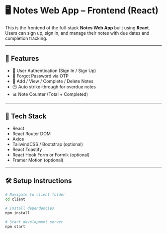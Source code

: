 # 🖥️ Notes Web App – Frontend (React)

This is the frontend of the full-stack **Notes Web App** built using **React**. Users can sign up, sign in, and manage their notes with due dates and completion tracking.

---

## 🚀 Features

- 🔐 User Authentication (Sign In / Sign Up)
- 🔄 Forgot Password via OTP
- 📝 Add / View / Complete / Delete Notes
- 🕒 Auto strike-through for overdue notes
- 📊 Note Counter (Total + Completed)

---

## 🧰 Tech Stack

- React
- React Router DOM
- Axios
- TailwindCSS / Bootstrap (optional)
- React Toastify
- React Hook Form or Formik (optional)
- Framer Motion (optional)

---

## 🛠️ Setup Instructions

```bash
# Navigate to client folder
cd client

# Install dependencies
npm install

# Start development server
npm start
